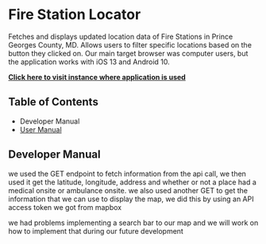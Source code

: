 # Fire Station Locator 
Fetches and displays updated location data of Fire Stations in Prince Georges County, MD. Allows users to filter specific locations based on the button they clicked on. Our main target browser was computer users, but the application works with iOS 13 and Android 10. 

**[Click here to visit instance where application is used](https://firestation-377.web.app/)**

## Table of Contents
 - Developer Manual
 - [User Manual](docs/user.md) 

## Developer Manual 
we used the GET endpoint to fetch information from the api call, we then used it get the latitude, longitude, address and whether or not a place had a medical onsite or ambulance onsite. we also used another GET to get the information that we can use to display the map, we did this by using an API access token we got from mapbox

we had problems implementing a search bar to our map and we will work on how to implement that during our future development 
